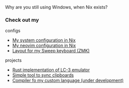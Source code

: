 Why are you still using Windows, when Nix exists?

### Check out my
configs
- [My system configuration in Nix](https://github.com/NikodemMarek/dotfiles)
- [My neovim configuration in Nix](https://github.com/NikodemMarek/neovim)
- [Layout for my Sweep keyboard (ZMK)](https://github.com/NikodemMarek/zmk-config)

projects
- [Rust implementation of LC-3 emulator](https://github.com/NikodemMarek/lc3-rust)
- [Simple tool to sync clipboards](https://github.com/NikodemMarek/clipboard-sync)
- [Compiler fo my custom language (under development)](https://github.com/NikodemMarek/nilang)